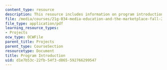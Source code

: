 ```yaml
---
content_type: resource
description: This resource includes information on program introduction.
file: /media/courses/21g-034-media-education-and-the-marketplace-fall-2005/d1e7b53c22fb54f3d865592766299547_MIT21G_034F05_ireact.pdf
file_type: application/pdf
learning_resource_types:
- Projects
ocw_type: OCWFile
parent_title: Projects
parent_type: CourseSection
resourcetype: Document
title: Program Introduction
uid: d1e7b53c-22fb-54f3-d865-592766299547
---
```

